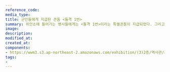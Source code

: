 ```yaml
---
reference_code:
media_type:
title: 군인들에게 지급돤 콘돔 <돌격 1번>
summary: 위안소에 들어가는 병사들에게는 <돌격 1번>이라는 특별콘돔이 지급되었다. 그리고 각 방에는 세척용 수용액이 비치되어 있었다.
image:
description:
modified_at:
created_at:
components:
- https://wwm3.s3.ap-northeast-2.amazonaws.com/exhibition/(3)2층/역사관/자료/LHS_0232.jpg
tags:
-
---
```

